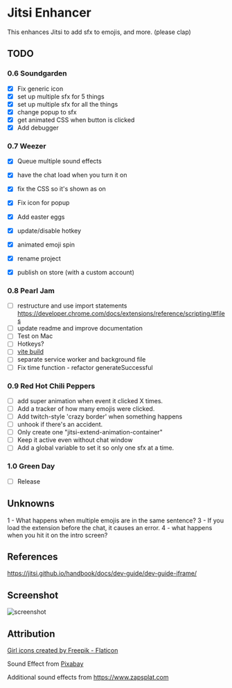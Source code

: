 # Jitsi Enhancer

This enhances Jitsi to add sfx to emojis, and more. (please clap)

## TODO 

### 0.6 Soundgarden

- [x] Fix generic icon
- [x] set up multiple sfx for 5 things
- [x] set up multiple sfx for all the things
- [x] change popup to sfx
- [x] get animated CSS when button is clicked
- [x] Add debugger

### 0.7 Weezer
- [x] Queue multiple sound effects
- [x] have the chat load when you turn it on
- [x] fix the CSS so it's shown as on
- [x] Fix icon for popup
- [x] Add easter eggs
- [x] update/disable hotkey
- [x] animated emoji spin
- [x] rename project
- [x] publish on store (with a custom account)


### 0.8 Pearl Jam
- [ ] restructure and use import statements https://developer.chrome.com/docs/extensions/reference/scripting/#files
- [ ] update readme and improve documentation
- [ ] Test on Mac
- [ ] Hotkeys?
- [ ] [vite build](https://github.com/StarkShang/vite-plugin-chrome-extension)
- [ ] separate service worker and background file
- [ ] Fix time function - refactor generateSuccessful

### 0.9 Red Hot Chili Peppers
- [ ] add super animation when event it clicked X times.
- [ ] Add a tracker of how many emojis were clicked.
- [ ] Add twitch-style 'crazy border' when something happens
- [ ] unhook if there's an accident. 
- [ ] Only create one "jitsi-extend-animation-container"
- [ ] Keep it active even without chat window
- [ ] Add a global variable to set it so only one sfx at a time.
 
### 1.0 Green Day
- [ ] Release

## Unknowns
1 - What happens when multiple emojis are in the same sentence?
3 - If you load the extension before the chat, it causes an error. 
4 - what happens when you hit it on the intro screen?

## References
https://jitsi.github.io/handbook/docs/dev-guide/dev-guide-iframe/

     
## Screenshot
![screenshot](/apps/samples/hello-world/assets/screenshot.png)


## Attribution

<a href="https://www.flaticon.com/free-icons/girl" title="girl icons">Girl icons created by Freepik - Flaticon</a>

Sound Effect from <a href="https://pixabay.com/sound-effects/?utm_source=link-attribution&amp;utm_medium=referral&amp;utm_campaign=music&amp;utm_content=6185">Pixabay</a>

Additional sound effects from https://www.zapsplat.com